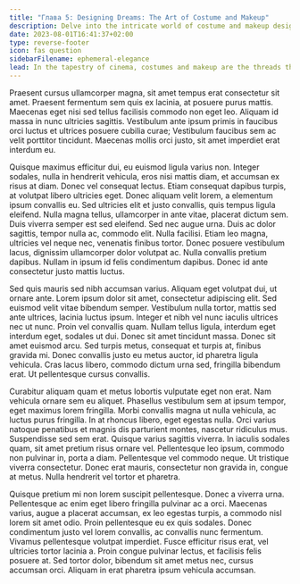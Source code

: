 ```yaml
---
title: "Глава 5: Designing Dreams: The Art of Costume and Makeup"
description: Delve into the intricate world of costume and makeup design, shaping characters' identities.
date: 2023-08-01T16:41:37+02:00
type: reverse-footer
icon: fas question
sidebarFilename: ephemeral-elegance
lead: In the tapestry of cinema, costumes and makeup are the threads that weave together the fabric of character identity. Enter the enchanting world of design where dreams take shape, as we delve into the intricate art of costume and makeup, shaping characters that linger long after the credits roll.
---
```

Praesent cursus ullamcorper magna, sit amet tempus erat consectetur sit amet. Praesent fermentum sem quis ex lacinia, at posuere purus mattis. Maecenas eget nisi sed tellus facilisis commodo non eget leo. Aliquam id massa in nunc ultricies sagittis. Vestibulum ante ipsum primis in faucibus orci luctus et ultrices posuere cubilia curae; Vestibulum faucibus sem ac velit porttitor tincidunt. Maecenas mollis orci justo, sit amet imperdiet erat interdum eu.

Quisque maximus efficitur dui, eu euismod ligula varius non. Integer sodales, nulla in hendrerit vehicula, eros nisi mattis diam, et accumsan ex risus at diam. Donec vel consequat lectus. Etiam consequat dapibus turpis, at volutpat libero ultricies eget. Donec aliquam velit lorem, a elementum ipsum convallis eu. Sed ultricies elit et justo convallis, quis tempus ligula eleifend. Nulla magna tellus, ullamcorper in ante vitae, placerat dictum sem. Duis viverra semper est sed eleifend. Sed nec augue urna. Duis ac dolor sagittis, tempor nulla ac, commodo elit. Nulla facilisi. Etiam leo magna, ultricies vel neque nec, venenatis finibus tortor. Donec posuere vestibulum lacus, dignissim ullamcorper dolor volutpat ac. Nulla convallis pretium dapibus. Nullam in ipsum id felis condimentum dapibus. Donec id ante consectetur justo mattis luctus.

Sed quis mauris sed nibh accumsan varius. Aliquam eget volutpat dui, ut ornare ante. Lorem ipsum dolor sit amet, consectetur adipiscing elit. Sed euismod velit vitae bibendum semper. Vestibulum nulla tortor, mattis sed ante ultrices, lacinia luctus ipsum. Integer et nibh vel nunc iaculis ultrices nec ut nunc. Proin vel convallis quam. Nullam tellus ligula, interdum eget interdum eget, sodales ut dui. Donec sit amet tincidunt massa. Donec sit amet euismod arcu. Sed turpis metus, consequat et turpis at, finibus gravida mi. Donec convallis justo eu metus auctor, id pharetra ligula vehicula. Cras lacus libero, commodo dictum urna sed, fringilla bibendum erat. Ut pellentesque cursus convallis.

Curabitur aliquam quam et metus lobortis vulputate eget non erat. Nam vehicula ornare sem eu aliquet. Phasellus vestibulum sem at ipsum tempor, eget maximus lorem fringilla. Morbi convallis magna ut nulla vehicula, ac luctus purus fringilla. In at rhoncus libero, eget egestas nulla. Orci varius natoque penatibus et magnis dis parturient montes, nascetur ridiculus mus. Suspendisse sed sem erat. Quisque varius sagittis viverra. In iaculis sodales quam, sit amet pretium risus ornare vel. Pellentesque leo ipsum, commodo non pulvinar in, porta a diam. Pellentesque vel commodo neque. Ut tristique viverra consectetur. Donec erat mauris, consectetur non gravida in, congue at metus. Nulla hendrerit vel tortor et pharetra.

Quisque pretium mi non lorem suscipit pellentesque. Donec a viverra urna. Pellentesque ac enim eget libero fringilla pulvinar ac a orci. Maecenas varius, augue a placerat accumsan, ex leo egestas turpis, a commodo nisl lorem sit amet odio. Proin pellentesque eu ex quis sodales. Donec condimentum justo vel lorem convallis, ac convallis nunc fermentum. Vivamus pellentesque volutpat imperdiet. Fusce efficitur risus erat, vel ultricies tortor lacinia a. Proin congue pulvinar lectus, et facilisis felis posuere at. Sed tortor dolor, bibendum sit amet metus nec, cursus accumsan orci. Aliquam in erat pharetra ipsum vehicula accumsan.